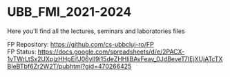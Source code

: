 # UBB_FMI_2021-2024
Here you'll find all the lectures, seminars and laboratories files

FP Repository: https://github.com/cs-ubbcluj-ro/FP <br />
FP Status: https://docs.google.com/spreadsheets/d/e/2PACX-1vTWrLtSx2UXpjzHHpEifJ06ylI9i15deZHHliBAvFeav_0JdBeveT7IEjXUjATcTXBIeBTbf6Zr2W2T/pubhtml?gid=470266425
